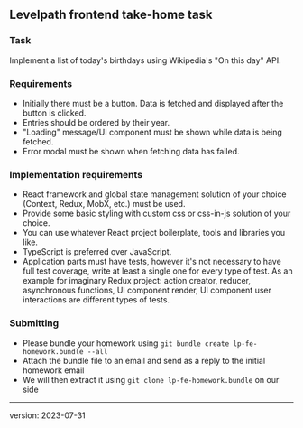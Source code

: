 ## Levelpath frontend take-home task

### Task

Implement a list of today's birthdays using Wikipedia's "On this day" API.

### Requirements

- Initially there must be a button. Data is fetched and displayed after the button is clicked.
- Entries should be ordered by their year.
- "Loading" message/UI component must be shown while data is being fetched.
- Error modal must be shown when fetching data has failed.

### Implementation requirements

- React framework and global state management solution of your choice (Context, Redux, MobX, etc.) must be used.
- Provide some basic styling with custom css or css-in-js solution of your choice.
- You can use whatever React project boilerplate, tools and libraries you like.
- TypeScript is preferred over JavaScript.
- Application parts must have tests, however it's not necessary to have full test coverage, write at least a single one for every type of test. As an example for imaginary Redux project: action creator, reducer, asynchronous functions, UI component render, UI component user interactions are different types of tests.

### Submitting

- Please bundle your homework using `git bundle create lp-fe-homework.bundle --all`
- Attach the bundle file to an email and send as a reply to the initial homework email
- We will then extract it using `git clone lp-fe-homework.bundle` on our side


---
version: 2023-07-31